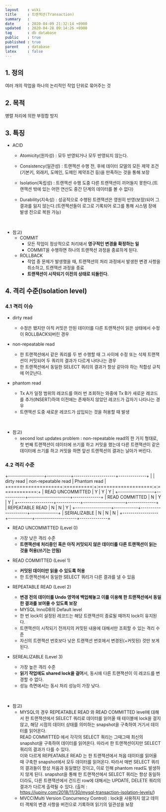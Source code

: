 ```yaml
---
layout    : wiki
title     : 트랜잭션(Transaction)
summary   : 
date      : 2020-04-09 21:32:14 +0900
updated   : 2020-04-28 09:14:26 +0900
tag       : db database
public    : true
published : true
parent    : database
latex     : false
---
```


## 1. 정의
여러 개의 작업을 하나의 논리적인 작업 단위로 묶어주는 것

## 2. 목적 
병렬 처리에 의한 부정합 방지

## 3. 특징

- ACID
	- Atomicity(원자성) : 모두 반영되거나 모두 반영되지 않는다.
 
	- Consistency(일관성) : 트랜잭션 수행 전, 후에 데이터 모델의 모든 제약 조건(기본키, 외래키, 도메인, 도메인 제약조건 등)을 만족하는 것을 통해 보장 
 
	- Isolation(독립성) : 트랜잭션 수행 도중 다른 트랜잭션이 끼어들지 못한다.(트랜잭션 밖에 있는 어떤 연산도 중간 단계의 데이터를 볼 수 없다)
 
	- Durability(지속성) : 성공적으로 수행된 트랜잭션은 영원히 반영(보장)되어 그 결과를 잃지 않는다.(트랜잭션들이 로그로 기록되어 로그를 통해 시스템 장애 발생 전으로 복원 가능)  
<br>
 
- 참고)
	- COMMIT
		- 모든 작업이 정상적으로 처리돼서 **영구적인 변경을 확정하는 일**
		- COMMIT을 수행하면 하나의 트랜잭션 과정을 종료하게 된다.
	- ROLLBACK
		- 작업 중 문제가 발생했을 때, 트랜잭션의 처리 과정에서 발생한 변경 사항을 취소하고, 트랜잭션 과정을 종료
		- **트랜잭션이 시작되기 이전의 상태로 되돌린다.**

## 4. 격리 수준(Isolation level)

### 4.1 격리 이슈
- dirty read
	- 수정은 됐지만 아직 커밋은 안된 데이터를 다른 트랜잭션이 읽은 상태에서 수정이 ROLLBACK되버린 경우

- non-repeatable read
	- 한 트랜잭션에서 같은 쿼리를 두 번 수행할 때 그 사이에 수정 또는 삭제 트랜잭션이 커밋되어 두 쿼리의 결과가 다르게 나타나는 경우
	- 한 트랜잭션에서 동일한 SELECT 쿼리의 결과가 항상 같아야 하는 적합성 규칙에 어긋난다.
 
- phantom read 
	- Tx A가 일정 범위의 레코드를 여러 번 조회하는 와중에 Tx B가 새로운 레코드를 추가(INSERT)하여 이전에는 존재하지 않았던 레코드가 갑자기 나타나는 경우  
	- 트랜잭션 도중 새로운 레코드가 삽입되는 것을 허용할 때 발생
<br>
			  
			  
- 참고)
	- second lost updates problem : non-repeatable read의 한 가지 형태로, 첫 번째 트랜잭션이 데이터에 쓰기를 하고 커밋을 했는데 다른 트랜잭션이 같은 데이터에 쓰기를 하고 커밋을 하면 앞선 트랜잭션의 결과는 날아가 버린다.  
 
 
### 4.2 격리 수준

+------------------+------------+---------------------+--------------+
|                  | dirty read | non-repeatable read | Phantom read |
+==================+:==========:+:===================:+:============:+
| READ UNCOMMITTED |      Y     |          Y          |       Y      |
+------------------+------------+---------------------+--------------+
| READ COMMITTED   |      N     |          Y          |       Y      |
+------------------+------------+---------------------+--------------+
| REPEATABLE READ  |      N     |          N          |       Y      |
+------------------+------------+---------------------+--------------+
| SERIALIZABLE     |      N     |          N          |       N      |
+------------------+------------+---------------------+--------------+

- READ UNCOMMITTED (Level 0)
	- 가장 낮은 격리 수준
	- **트랜잭션에 처리중인 혹은 아직 커밋되지 않은 데이터를 다른 트랜잭션이 읽는 것을 허용(쓰기는 안됨)**

- READ COMMITTED (Level 1)
	- **커밋된 데이터만 읽을 수 있도록 허용**
	- 한 트랜잭션에서 동일한 SELECT 쿼리가 다른 결과를 낼 수 있음

- REPEATABLE READ (Level 2)
	- **변경 전의 데이터를 Undo 영역에 백업해놓고 이를 이용해 한 트랜잭션에서 동일한 결과를 보여줄 수 있도록 보장**
	- MYSQL InnoDB의 Default level
	- 한 번 lock이 설정된 레코드는 해당 트랜잭션이 종료될 때까지 lock이 유지된다.
	- 트랜잭션이 시작되기 전까지의 커밋된 내용에 대해서만 조회할 수 있는 격리 수준
	- 자신의 트랜잭션 번호보다 낮은 트랜잭션 번호에서 변경된(+커밋된) 것만 보게 된다.

- SEREALIZABLE (Level 3)
	- 가장 높은 격리 수준
	- **읽기 작업에도 shared lock을 걸어**서, 동시에 다른 트랜잭션이 이 레코드를 변경할 수 없다.
	- 성능 측면에서는 동시 처리 성능이 가장 낮다.  
<br>	  


- 참고)
	- MYSQL의 경우 REPEATABLE READ 와 READ COMMITTED level에 대해서 한 트랜잭션에서 SELECT 쿼리로 데이터를 읽어올 때 테이블에 lock을 걸지 않고, 해당 시점의 데이터 상태를 의미하는 snapshot을 구축하여 거기서 데이터를 읽어온다.  
READ COMMITTED 에서 각각의 SELECT 쿼리는 그때그때 최신의 snapshot을 구축하여 데이터를 읽어온다. 따라서 한 트랜잭션이지만 SELECT 쿼리의 결과가 다를 수 있다.  
이와 다르게 REPEATABLE READ 는 한 트랜잭션에서 처음 데이터를 읽어올 때 구축한 snapshot에서 모두 데이터를 읽어온다. 따라서 매번 SELECT 쿼리의 결과들이 항상 처음과 동일했던 것이고, 이로 인해 phantom read도 발생하지 않게 된다.
snapshot을 통해 한 트랜잭션에서 SELECT 쿼리는 항상 동일하더라도, 다른 트랜잭션에서 건드린 row에 대해서는 UPDATE, DELETE 쿼리의 결과가 다르게 출력될 수 있다.
(출처 : https://jupiny.com/2018/11/30/mysql-transaction-isolation-levels/)
	- MVCC(Multi Version Concurrency Control) : lock을 사용하지 않고 데이터 객체의 변경 사항을 버전으로 기록하여 읽기의 일관성을 보장
